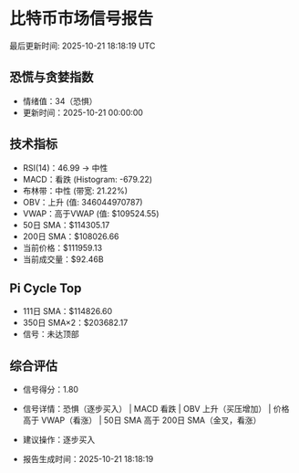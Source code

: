 # 比特币市场信号报告

最后更新时间: 2025-10-21 18:18:19 UTC

## 恐慌与贪婪指数
- 情绪值：34（恐惧）
- 更新时间：2025-10-21 00:00:00

## 技术指标
- RSI(14)：46.99 → 中性
- MACD：看跌 (Histogram: -679.22)
- 布林带：中性 (带宽: 21.22%)
- OBV：上升 (值: 346044970787)
- VWAP：高于VWAP (值: $109524.55)
- 50日 SMA：$114305.17
- 200日 SMA：$108026.66
- 当前价格：$111959.13
- 当前成交量：$92.46B

## Pi Cycle Top
- 111日 SMA：$114826.60
- 350日 SMA×2：$203682.17
- 信号：未达顶部

## 综合评估
- 信号得分：1.80
- 信号详情：恐惧（逐步买入） | MACD 看跌 | OBV 上升（买压增加） | 价格高于 VWAP（看涨） | 50日 SMA 高于 200日 SMA（金叉，看涨）
- 建议操作：逐步买入

- 报告生成时间：2025-10-21 18:18:19